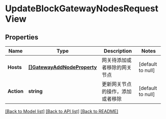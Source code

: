 # UpdateBlockGatewayNodesRequestView

## Properties
Name | Type | Description | Notes
------------ | ------------- | ------------- | -------------
**Hosts** | [**[]GatewayAddNodeProperty**](GatewayAddNodeProperty.md) | 网关待添加或者移除的网关节点 | [default to null]
**Action** | **string** | 更新网关节点的操作，添加或者移除 | [default to null]

[[Back to Model list]](../README.md#documentation-for-models) [[Back to API list]](../README.md#documentation-for-api-endpoints) [[Back to README]](../README.md)


